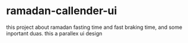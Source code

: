 # ramadan-callender-ui
this project about ramadan fasting time and fast braking time, and some inportant duas.  this a parallex ui design
